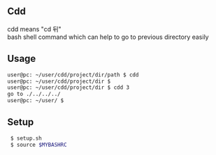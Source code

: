 ## Cdd  
cdd means "cd 뒤"  
bash shell command which can help to go to previous directory easily  

## Usage  

````sh
user@pc: ~/user/cdd/project/dir/path $ cdd
user@pc: ~/user/cdd/project/dir $
user@pc: ~/user/cdd/project/dir $ cdd 3
go to ./../../../
user@pc: ~/user/ $
````

## Setup  

````sh
 $ setup.sh
 $ source $MYBASHRC
````

